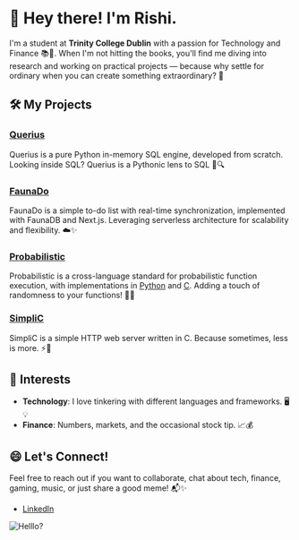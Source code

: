 # 👋 Hey there! I'm Rishi.

I'm a student at **Trinity College Dublin** with a passion for Technology and Finance 📚💼. When I'm not hitting the books, you'll find me diving into research and working on practical projects — because why settle for ordinary when you can create something extraordinary? 🚀

## 🛠️ My Projects

### [Querius](https://github.com/r-kataria/Querius)
Querius is a pure Python in-memory SQL engine, developed from scratch. Looking inside SQL? Querius is a Pythonic lens to SQL 🐍🔍

### [FaunaDo](https://github.com/r-kataria/FaunaDo)
FaunaDo is a simple to-do list with real-time synchronization, implemented with FaunaDB and Next.js. Leveraging serverless architecture for scalability and flexibility. ☁️✨

### [Probabilistic](https://github.com/r-kataria/Probabilistic)
Probabilistic is a cross-language standard for probabilistic function execution, with implementations in [Python](https://github.com/r-kataria/Probabilistic.py) and [C](https://github.com/r-kataria/Probabilistic.c). Adding a touch of randomness to your functions! 🔮🐍

### [SimpliC](https://github.com/r-kataria/SimpliC)
SimpliC is a simple HTTP web server written in C. Because sometimes, less is more. ⚡️🚀

## 💼 Interests

- **Technology**: I love tinkering with different languages and frameworks. 🖥️💡
- **Finance**: Numbers, markets, and the occasional stock tip. 📈💰

## 😄 Let's Connect!

Feel free to reach out if you want to collaborate, chat about tech, finance, gaming, music, or just share a good meme! 📬✨

- [LinkedIn](https://www.linkedin.com/in/r-kataria/)

![Helllo?](https://y.yarn.co/5d15f1fa-5172-41dd-86bf-faf472e122b5_text.gif)
